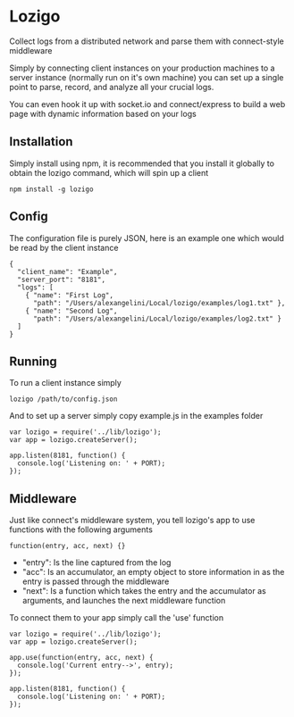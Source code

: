 # Lozigo

Collect logs from a distributed network and parse them with connect-style middleware

Simply by connecting client instances on your production machines to a server instance (normally run on it's own machine) you can
set up a single point to parse, record, and analyze all your crucial logs.

You can even hook it up with socket.io and connect/express to build a web page with dynamic information based on your logs

## Installation

Simply install using npm, it is recommended that you install it globally to obtain the lozigo command, which will spin up a client

    npm install -g lozigo
    
## Config

The configuration file is purely JSON, here is an example one which would be read by the client instance

    {
      "client_name": "Example",
      "server_port": "8181",
      "logs": [
        { "name": "First Log",
          "path": "/Users/alexangelini/Local/lozigo/examples/log1.txt" },
        { "name": "Second Log",
          "path": "/Users/alexangelini/Local/lozigo/examples/log2.txt" }
      ]
    }

## Running

To run a client instance simply

    lozigo /path/to/config.json
    
And to set up a server simply copy example.js in the examples folder

    var lozigo = require('../lib/lozigo');
    var app = lozigo.createServer();
    
    app.listen(8181, function() {
      console.log('Listening on: ' + PORT);
    });

## Middleware

Just like connect's middleware system, you tell lozigo's app to use functions with the following arguments

    function(entry, acc, next) {}
    
* "entry": Is the line captured from the log
* "acc": Is an accumulator, an empty object to store information in as the entry is passed through the middleware
* "next": Is a function which takes the entry and the accumulator as arguments, and launches the next middleware function

To connect them to your app simply call the 'use' function

    var lozigo = require('../lib/lozigo');
    var app = lozigo.createServer();
    
    app.use(function(entry, acc, next) {
      console.log('Current entry-->', entry);
    });
    
    app.listen(8181, function() {
      console.log('Listening on: ' + PORT);
    });
